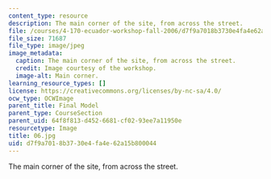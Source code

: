 ```yaml
---
content_type: resource
description: The main corner of the site, from across the street.
file: /courses/4-170-ecuador-workshop-fall-2006/d7f9a7018b3730e4fa4e62a15b800044_06.jpg
file_size: 71687
file_type: image/jpeg
image_metadata:
  caption: The main corner of the site, from across the street.
  credit: Image courtesy of the workshop.
  image-alt: Main corner.
learning_resource_types: []
license: https://creativecommons.org/licenses/by-nc-sa/4.0/
ocw_type: OCWImage
parent_title: Final Model
parent_type: CourseSection
parent_uid: 64f8f813-d452-6681-cf02-93ee7a11950e
resourcetype: Image
title: 06.jpg
uid: d7f9a701-8b37-30e4-fa4e-62a15b800044
---
```

The main corner of the site, from across the street.